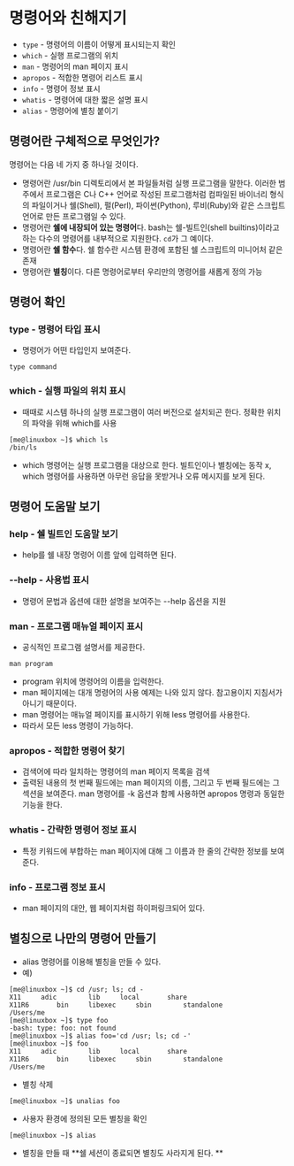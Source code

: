 # 명령어와 친해지기  

- `type` - 명령어의 이름이 어떻게 표시되는지 확인  
- `which` - 실행 프로그램의 위치  
- `man` - 명령어의 man 페이지 표시  
- `apropos` - 적합한 명령어 리스트 표시  
- `info` - 명령어 정보 표시  
- `whatis` - 명령어에 대한 짧은 설명 표시  
- `alias` - 명령어에 별칭 붙이기  


## 명령어란 구체적으로 무엇인가?  

명령어는 다음 네 가지 중 하나일 것이다.  
- 명령어란 /usr/bin 디렉토리에서 본 파일들처럼 실행 프로그램을 말한다. 이러한 범주에서 프로그램은 C나 C++ 언어로 작성된 프로그램처럼 컴파일된 바이너리 형식의 파일이거나 쉘(Shell), 펄(Perl), 파이썬(Python), 루비(Ruby)와 같은 스크립트 언어로 만든 프로그램일 수 있다.  
- 명령어란 **쉘에 내장되어 있는 명령어**다. bash는 쉘-빌트인(shell builtins)이라고 하는 다수의 명령어를 내부적으로 지원한다. `cd`가 그 예이다.  
- 명령어란 **쉘 함수**다. 쉘 함수란 시스템 환경에 포함된 쉘 스크립트의 미니어처 같은 존재  
- 명령어란 **별칭**이다. 다른 명령어로부터 우리만의 명령어를 새롭게 정의 가능  

## 명령어 확인  

### type - 명령어 타입 표시  
- 명령어가 어떤 타입인지 보여준다.  

```
type command
```   
### which - 실행 파일의 위치 표시  
- 때때로 시스템 하나의 실행 프로그램이 여러 버전으로 설치되곤 한다. 정확한 위치의 파악을 위해 which를 사용  

```
[me@linuxbox ~]$ which ls
/bin/ls
```
- which 명령어는 실행 프로그램을 대상으로 한다. 빌트인이나 별칭에는 동작 x, which 명령어를 사용하면 아무런 응답을 못받거나 오류 메시지를 보게 된다.   

## 명령어 도움말 보기  

### help - 쉘 빌트인 도움말 보기  
- help를 쉘 내장 명령어 이름 앞에 입력하면 된다.  

### --help - 사용법 표시  

- 명령어 문법과 옵션에 대한 설명을 보여주는 --help 옵션을 지원  

### man - 프로그램 매뉴얼 페이지 표시  

- 공식적인 프로그램 설명서를 제공한다.  
```
man program
```
- program 위치에 명령어의 이름을 입력한다.  
- man 페이지에는 대개 명령어의 사용 예제는 나와 있지 않다. 참고용이지 지침서가 아니기 때문이다.  
- man 명령어는 매뉴얼 페이지를 표시하기 위해 less 명령어를 사용한다.  
 - 따라서 모든 less 명령이 가능하다.  

### apropos - 적합한 명령어 찾기 

- 검색어에 따라 일치하는 명령어의 man 페이지 목록을 검색   
- 출력된 내용의 첫 번째 필드에는 man 페이지의 이름, 그리고 두 번째 필드에는 그 섹션을 보여준다. man 명령어를 -k 옵션과 함께 사용하면 apropos 명령과 동일한 기능을 한다.   

### whatis - 간략한 명령어 정보 표시  
- 특정 키워드에 부합하는 man 페이지에 대해 그 이름과 한 줄의 간략한 정보를 보여준다.  

### info - 프로그램 정보 표시  
- man 페이지의 대안, 웹 페이지처럼 하이퍼링크되어 있다.   

## 별칭으로 나만의 명령어 만들기  

- alias 명령어를 이용해 별칭을 만들 수 있다.  
- 예)  
```
[me@linuxbox ~]$ cd /usr; ls; cd -
X11		adic		lib		local		share
X11R6		bin		libexec		sbin		standalone
/Users/me
[me@linuxbox ~]$ type foo
-bash: type: foo: not found
[me@linuxbox ~]$ alias foo='cd /usr; ls; cd -'
[me@linuxbox ~]$ foo
X11		adic		lib		local		share
X11R6		bin		libexec		sbin		standalone
/Users/me
```
- 별칭 삭제  
```
[me@linuxbox ~]$ unalias foo
```

- 사용자 환경에 정의된 모든 별칭을 확인  
```
[me@linuxbox ~]$ alias
```
- 별칭을 만들 때 **쉘 세션이 종료되면 별칭도 사라지게 된다. ** 


